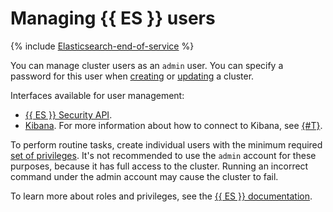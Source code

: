# Managing {{ ES }} users

{% include [Elasticsearch-end-of-service](../../_includes/mdb/mes/note-end-of-service.md) %}

You can manage cluster users as an `admin` user. You can specify a password for this user when [creating](cluster-create.md#create-cluster) or [updating](cluster-update.md#change-admin-password) a cluster.

Interfaces available for user management:

- [{{ ES }} Security API](https://www.elastic.co/guide/en/elasticsearch/reference/current/security-api.html#security-user-apis).
- [Kibana](https://www.elastic.co/guide/en/kibana/current/xpack-security.html#_users_2). For more information about how to connect to Kibana, see [{#T}](cluster-connect.md).

To perform routine tasks, create individual users with the minimum required [set of privileges](https://www.elastic.co/guide/en/elasticsearch/reference/current/security-privileges.html). It's not recommended to use the `admin` account for these purposes, because it has full access to the cluster. Running an incorrect command under the admin account may cause the cluster to fail.

To learn more about roles and privileges, see the [{{ ES }} documentation](https://www.elastic.co/guide/en/elasticsearch/reference/current/authorization.html).

